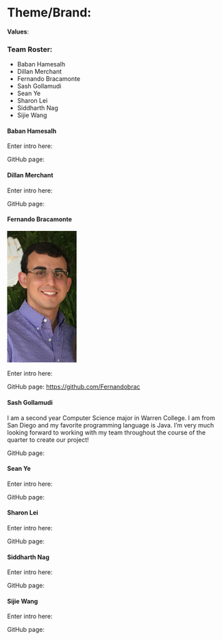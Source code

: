 # Theme/Brand: 

**Values**: 

### Team Roster: 

- Baban Hamesalh
- Dillan Merchant
- Fernando Bracamonte
- Sash Gollamudi
- Sean Ye
- Sharon Lei
- Siddharth Nag
- Sijie Wang



#### Baban Hamesalh 

Enter intro here:

GitHub page: 

#### Dillan Merchant

Enter intro here:

GitHub page: 

#### Fernando Bracamonte



<img src="/images/fernandobracamonte.PNG" style="zoom:75%;" />

Enter intro here:

GitHub page: https://github.com/Fernandobrac 

#### Sash Gollamudi

I am a second year Computer Science major in Warren College. I am from San Diego and my favorite programming language is Java. I’m very much looking forward to working with my team throughout the course of the quarter to create our project!

GitHub page:  

#### Sean Ye

Enter intro here:

GitHub page: 

#### Sharon Lei

Enter intro here:

GitHub page: 

#### Siddharth Nag

Enter intro here:

GitHub page: 

#### Sijie Wang

Enter intro here:

GitHub page: 



